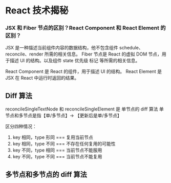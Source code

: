 # React 技术揭秘

### JSX 和 Fiber 节点的区别？React Component 和 React Element 的区别？

JSX 是一种描述当前组件内容的数据结构，他不包含组件 schedule、reconcile、render 所需的相关信息。
Fiber 节点是 React 的虚拟 DOM 节点，用于描述 UI 的结构。以及组件 state 优先级 标记 等所需的相关信息。

React Component 是 React 的组件，用于描述 UI 的结构。
React Element 是 JSX 在 React 中运行时返回的结果。

## Diff 算法

reconcileSingleTextNode 和 reconcileSingleElement 是 单节点的 diff 算法
单节点和多节点是指【单/多节点】-> 【更新后是单/多节点】

区分四种情况：

1. key 相同，type 形同 === 复用当前节点
2. key 相同，type 不同 === 不存在任何复用的可能性
3. key 不同，type 相同 === 当前节点不能服用
4. key 不同，type 不同 === 当前节点不能复用

## 多节点和多节点的 diff 算法
